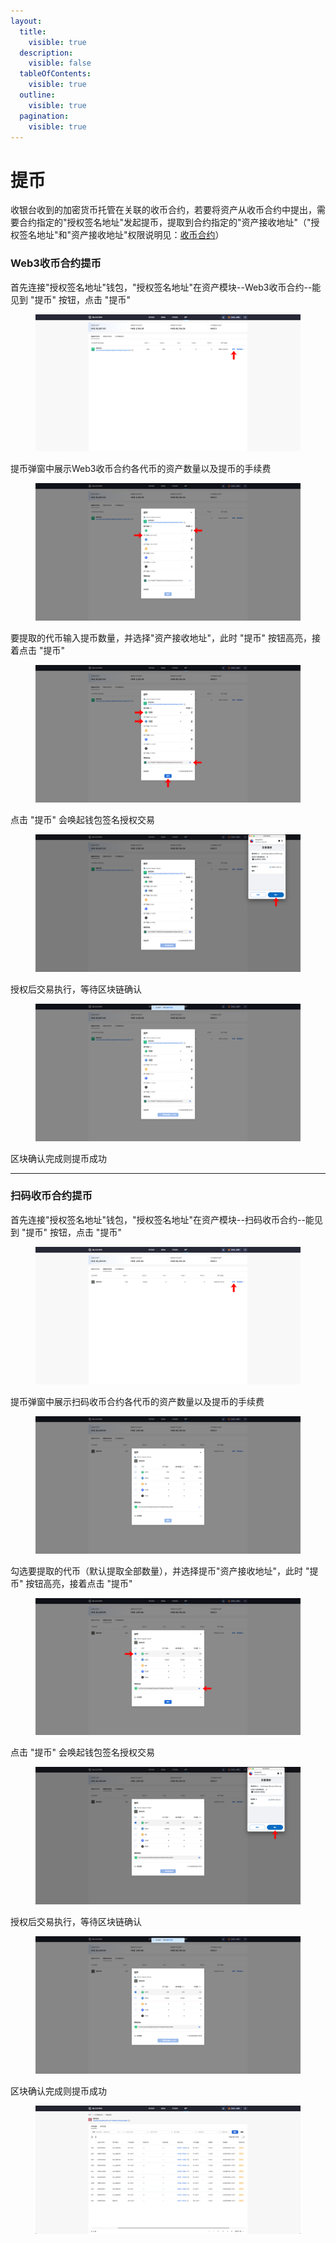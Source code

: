 ```yaml
---
layout:
  title:
    visible: true
  description:
    visible: false
  tableOfContents:
    visible: true
  outline:
    visible: true
  pagination:
    visible: true
---
```


# 提币

收银台收到的加密货币托管在关联的收币合约，若要将资产从收币合约中提出，需要合约指定的"授权签名地址"发起提币，提取到合约指定的"资产接收地址"（"授权签名地址"和"资产接收地址"权限说明见：[收币合约](../../../ye-wu-shuo-ming/an-quan-shou-bi/shou-bi-zhi-neng-he-yue.md#he-yue-quan-xian-shuo-ming)）

### Web3收币合约提币

首先连接"授权签名地址"钱包，"授权签名地址"在资产模块--Web3收币合约--能见到 "提币" 按钮，点击 "提币"

<figure><img src="../../../.gitbook/assets/31.png" alt=""><figcaption></figcaption></figure>

提币弹窗中展示Web3收币合约各代币的资产数量以及提币的手续费

<figure><img src="../../../.gitbook/assets/32.png" alt=""><figcaption></figcaption></figure>

要提取的代币输入提币数量，并选择"资产接收地址"，此时 "提币" 按钮高亮，接着点击 "提币"

<figure><img src="../../../.gitbook/assets/33.png" alt=""><figcaption></figcaption></figure>

点击 "提币" 会唤起钱包签名授权交易

<figure><img src="../../../.gitbook/assets/34.png" alt=""><figcaption></figcaption></figure>

授权后交易执行，等待区块链确认

<figure><img src="../../../.gitbook/assets/screencapture-backstage-b2b-pre-ufcfan-org-assets-2025-04-10-20_15_58.png" alt=""><figcaption></figcaption></figure>

区块确认完成则提币成功

***

### 扫码收币合约提币

首先连接"授权签名地址"钱包，"授权签名地址"在资产模块--扫码收币合约--能见到 "提币" 按钮，点击 "提币"

<figure><img src="../../../.gitbook/assets/35.png" alt=""><figcaption></figcaption></figure>

提币弹窗中展示扫码收币合约各代币的资产数量以及提币的手续费

<figure><img src="../../../.gitbook/assets/screencapture-backstage-b2b-pre-ufcfan-org-assets-2025-04-10-20_25_19.png" alt=""><figcaption></figcaption></figure>

勾选要提取的代币（默认提取全部数量），并选择提币"资产接收地址"，此时 "提币" 按钮高亮，接着点击 "提币"

<figure><img src="../../../.gitbook/assets/36.png" alt=""><figcaption></figcaption></figure>

点击 "提币" 会唤起钱包签名授权交易

<figure><img src="../../../.gitbook/assets/38.png" alt=""><figcaption></figcaption></figure>

授权后交易执行，等待区块链确认

<figure><img src="../../../.gitbook/assets/39.png" alt=""><figcaption></figcaption></figure>

区块确认完成则提币成功

<figure><img src="../../../.gitbook/assets/image (2).png" alt=""><figcaption></figcaption></figure>
